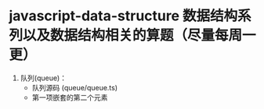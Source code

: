 # javascript-data-structure 数据结构系列以及数据结构相关的算题（尽量每周一更）

1. 队列(queue)：
    - 队列源码 (queue/queue.ts)
    - 第一项嵌套的第二个元素